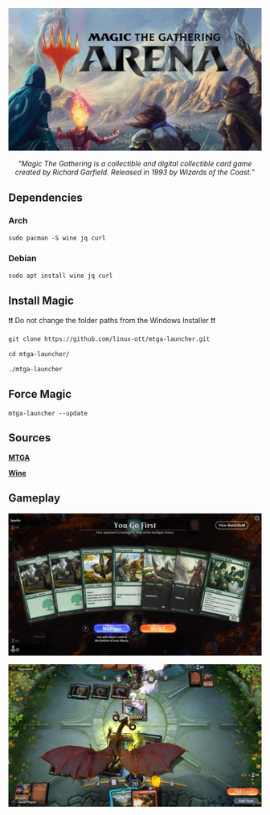 
![GitHub Logo](res/magic_logo.jpg)

<p align="center"><i>"Magic The Gathering is a collectible and digital collectible card game created by Richard Garfield. Released in 1993 by Wizards of the Coast.</i>"
</p>


## Dependencies

### Arch
```
sudo pacman -S wine jq curl
```

### Debian
```
sudo apt install wine jq curl
```

## Install Magic

❗❗ Do not change the folder paths from the Windows Installer ❗❗

```
git clone https://github.com/linux-ott/mtga-launcher.git
```
```
cd mtga-launcher/
```
```
./mtga-launcher
```

## Force Magic
```
mtga-launcher --update 
```

## Sources

**[MTGA](https://magic.wizards.com/de/mtgarena)**

**[Wine](https://github.com/Kron4ek/Wine-Builds)**



## Gameplay


![GitHub Logo](res/mtga-cards.jpg)

![GitHub Logo](res/mtga-gameplay.jpg)




